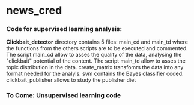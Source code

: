 # news_cred

### **Code for supervised learning analysis:**

**Clickbait_detector** directory contains 5 files:
  main_cd and main_td where the functions from the others scripts are to be executed and commented. 
    The script main_cd allow to asses the quality of the data, analysing the "clickbait" potential of the content. 
    The script main_td allow to asses the topic distribution in the data.
  create_matrix transfomrs the data into any format needed for the analyis. 
  svm contains the Bayes classifier coded. 
  clickbait_publisher allows to study the publisher diet
  
### To Come: Unsupervised learning code 
